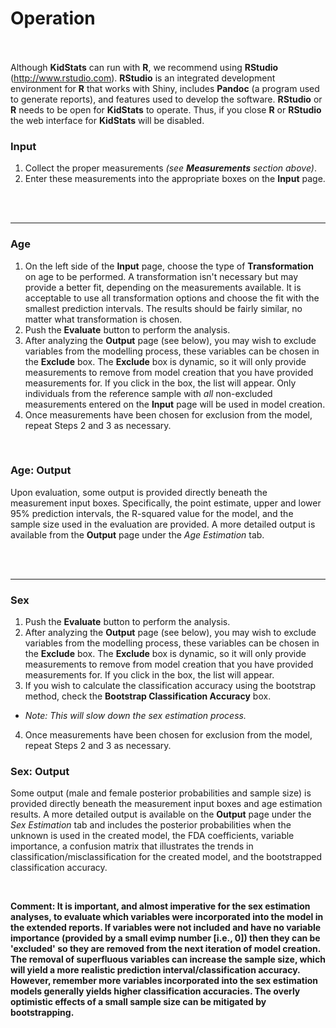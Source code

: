 # Operation
<br><br>
Although __KidStats__ can run with __R__, we recommend using __RStudio__ (http://www.rstudio.com). __RStudio__ is an integrated development environment for __R__ that works with Shiny, includes __Pandoc__ (a program used to generate reports), and features used to develop the software. __RStudio__ or __R__ needs to be open for __KidStats__ to operate. Thus, if you close __R__ or __RStudio__ the web interface for __KidStats__ will be disabled. 

### Input
1. Collect the proper measurements *(see __Measurements__ section above)*. 
2. Enter these measurements into the appropriate boxes on the __Input__ page. 

<br><br>

----

### Age
1. On the left side of the __Input__ page, choose the type of __Transformation__ on age to be performed. A transformation isn't necessary but may provide a better fit, depending on the measurements available. It is acceptable to use all transformation options and choose the fit with the smallest prediction intervals. The results should be fairly similar, no matter what transformation is chosen.
2. Push the __Evaluate__ button to perform the analysis.
3. After analyzing the __Output__ page (see below), you may wish to exclude variables from the modelling process, these variables can be chosen in the __Exclude__ box. The __Exclude__ box is dynamic, so it will only provide measurements to remove from model creation that you have provided measurements for. If you click in the box, the list will appear. Only individuals from the reference sample with *all* non-excluded measurements entered on the __Input__ page will be used in model creation. 
4. Once measurements have been chosen for exclusion from the model, repeat Steps 2 and 3 as necessary.

<br>

###  Age: Output
Upon evaluation, some output is provided directly beneath the measurement input boxes. Specifically, the point estimate, upper and lower 95% prediction intervals, the R-squared value for the model, and the sample size used in the evaluation are provided. A more detailed output is available from the __Output__ page under the *Age Estimation* tab.

<br><br>

----

### Sex
1. Push the __Evaluate__ button to perform the analysis.
2. After analyzing the __Output__ page (see below), you may wish to exclude variables from the modelling process, these variables can be chosen in the __Exclude__ box. The __Exclude__ box is dynamic, so it will only provide measurements to remove from model creation that you have provided measurements for. If you click in the box, the list will appear. 
3. If you wish to calculate the classification accuracy using the bootstrap method, check the __Bootstrap Classification Accuracy__ box. 
  - *Note: This will slow down the sex estimation process.*
4. Once measurements have been chosen for exclusion from the model, repeat Steps 2 and 3 as necessary.

### Sex: Output
Some output (male and female posterior probabilities and sample size) is provided directly beneath the measurement input boxes and age estimation results. A more detailed output is available on the __Output__ page under the *Sex Estimation* tab and includes the posterior probabilities when the unknown is used in the created model, the FDA coefficients, variable importance, a confusion matrix that illustrates the trends in classification/misclassification for the created model, and the bootstrapped classification accuracy.

<br>

**Comment: It is important, and almost imperative for the sex estimation analyses, to evaluate which variables were incorporated into the model in the extended reports. If variables were not included and have no variable importance (provided by a small evimp number [i.e., 0]) then they can be 'excluded' so they are removed from the next iteration of model creation. The removal of superfluous variables can increase the sample size, which will yield a more realistic prediction interval/classification accuracy. However, remember more variables incorporated into the sex estimation models generally yields higher classification accuracies. The overly optimistic effects of a small sample size can be mitigated by bootstrapping.** 
